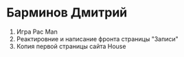 # Барминов Дмитрий
1. Игра Pac Man
2. Реактировние и написание фронта страницы "Записи"
3. Копия первой страницы сайта House
